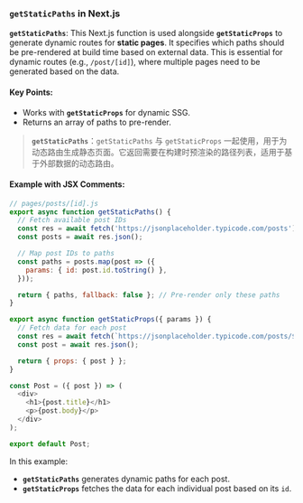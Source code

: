 ### `getStaticPaths` in Next.js

**`getStaticPaths`**: This Next.js function is used alongside **`getStaticProps`** to generate dynamic routes for **static pages**. It specifies which paths should be pre-rendered at build time based on external data. This is essential for dynamic routes (e.g., `/post/[id]`), where multiple pages need to be generated based on the data.

#### Key Points:
- Works with **`getStaticProps`** for dynamic SSG.
- Returns an array of paths to pre-render.

> **`getStaticPaths`**：`getStaticPaths` 与 `getStaticProps` 一起使用，用于为动态路由生成静态页面。它返回需要在构建时预渲染的路径列表，适用于基于外部数据的动态路由。

#### Example with JSX Comments:

```js
// pages/posts/[id].js
export async function getStaticPaths() {
  // Fetch available post IDs
  const res = await fetch('https://jsonplaceholder.typicode.com/posts');
  const posts = await res.json();

  // Map post IDs to paths
  const paths = posts.map(post => ({
    params: { id: post.id.toString() },
  }));

  return { paths, fallback: false }; // Pre-render only these paths
}

export async function getStaticProps({ params }) {
  // Fetch data for each post
  const res = await fetch(`https://jsonplaceholder.typicode.com/posts/${params.id}`);
  const post = await res.json();

  return { props: { post } };
}

const Post = ({ post }) => (
  <div>
    <h1>{post.title}</h1>
    <p>{post.body}</p>
  </div>
);

export default Post;
```

In this example:
- **`getStaticPaths`** generates dynamic paths for each post.
- **`getStaticProps`** fetches the data for each individual post based on its `id`.